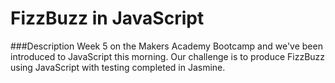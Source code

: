FizzBuzz in JavaScript
======================

###Description
Week 5 on the Makers Academy Bootcamp and we've been introduced to JavaScript this morning. Our challenge is to produce FizzBuzz using JavaScript with testing completed in Jasmine.